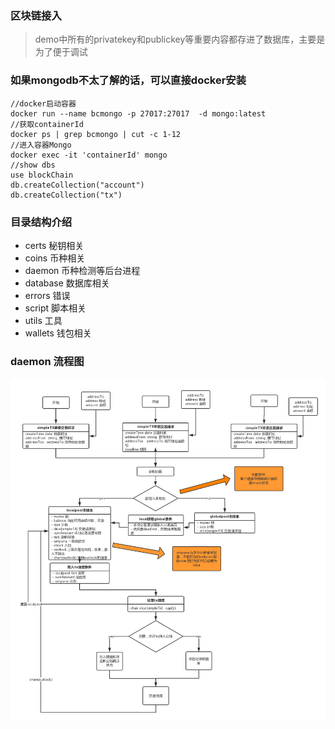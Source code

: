 ### 区块链接入
>demo中所有的privatekey和publickey等重要内容都存进了数据库，主要是为了便于调试
### 如果mongodb不太了解的话，可以直接docker安装
```
//docker启动容器
docker run --name bcmongo -p 27017:27017  -d mongo:latest 
//获取containerId
docker ps | grep bcmongo | cut -c 1-12
//进入容器Mongo
docker exec -it 'containerId' mongo
//show dbs
use blockChain
db.createCollection("account")
db.createCollection("tx")
```


### 目录结构介绍
- certs  秘钥相关
- coins  币种相关
- daemon 币种检测等后台进程
- database 数据库相关
- errors 错误
- script 脚本相关
- utils 工具
- wallets 钱包相关
### daemon 流程图
![daemon 流程图](https://github.com/Rennbon/blockchainDemo/raw/master/daemon/tx_daemon_flow_chart.png)
